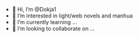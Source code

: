 - 👋 Hi, I’m @Dokja1
- 👀 I’m interested in light/web novels and manhua
- 🌱 I’m currently learning ...
- 💞️ I’m looking to collaborate on ...

<!---
Dokja1/Dokja1 is a ✨ special ✨ repository because its `README.md` (this file) appears on your GitHub profile.
You can click the Preview link to take a look at your changes.
--->
